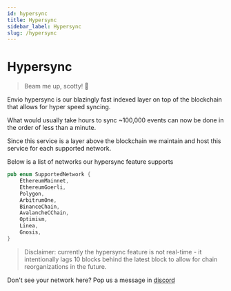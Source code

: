 ```yaml
---
id: hypersync
title: Hypersync
sidebar_label: Hypersync
slug: /hypersync
---
```


# Hypersync

> Beam me up, scotty! 🖖

Envio hypersync is our blazingly fast indexed layer on top of the blockchain that allows for hyper speed syncing. 

What would usually take hours to sync ~100,000 events can now be done in the order of less than a minute.

Since this service is a layer above the blockchain we maintain and host this service for each supported network. 

Below is a list of networks our hypersync feature supports 

```rust
pub enum SupportedNetwork {
    EthereumMainnet,
    EthereumGoerli,
    Polygon,
    ArbitrumOne,
    BinanceChain,
    AvalancheCChain,
    Optimism,
    Linea,
    Gnosis,
}

```

> Disclaimer: currently the hypersync feature is not real-time - it intentionally lags 10 blocks behind the latest block to allow for chain reorganizations in the future.

Don't see your network here? Pop us a message in [discord](https://discord.gg/Q9qt8gZ2fX)
